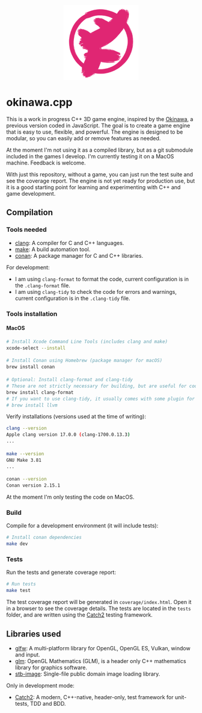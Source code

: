 <p align="center">
  <img width="200" alt="okinawa.cpp logo" src="/assets/okinawa_logo.png">
</p>

# okinawa.cpp

This is a work in progress C++ 3D game engine, inspired by the [Okinawa](https://github.com/okinawa-dev/okinawa.js), a previous version coded in JavaScript. The goal is to create a game engine that is easy to use, flexible, and powerful. The engine is designed to be modular, so you can easily add or remove features as needed.

At the moment I'm not using it as a compiled library, but as a git submodule included in the games I develop. I'm currently testing it on a MacOS machine. Feedback is welcome.

With just this repository, without a game, you can just run the test suite and see the coverage report. The engine is not yet ready for production use, but it is a good starting point for learning and experimenting with C++ and game development.

## Compilation

### Tools needed

- [clang](https://clang.llvm.org/): A compiler for C and C++ languages.
- [make](https://www.gnu.org/software/make/): A build automation tool.
- [conan](https://conan.io/): A package manager for C and C++ libraries.

For development:

- I am using `clang-format` to format the code, current configuration is in the `.clang-format` file. 
- I am using `clang-tidy` to check the code for errors and warnings, current configuration is in the `.clang-tidy` file.

### Tools installation

#### MacOS

```bash
# Install Xcode Command Line Tools (includes clang and make)
xcode-select --install

# Install Conan using Homebrew (package manager for macOS)
brew install conan

# Optional: Install clang-format and clang-tidy
# These are not strictly necessary for building, but are useful for code formatting and linting
brew install clang-format
# If you want to use clang-tidy, it usually comes with some plugin for your IDE, or included with llvm
# brew install llvm
```

Verify installations (versions used at the time of writing):

```bash
clang --version
Apple clang version 17.0.0 (clang-1700.0.13.3)
...

make --version
GNU Make 3.81
...

conan --version
Conan version 2.15.1
```

At the moment I'm only testing the code on MacOS.

### Build

Compile for a development environment (it will include tests):

```bash
# Install conan dependencies
make dev
```

### Tests

Run the tests and generate coverage report:

```bash
# Run tests
make test
```

The test coverage report will be generated in `coverage/index.html`. Open it in a browser to see the coverage details. The tests are located in the `tests` folder, and are written using the [Catch2](https://github.com/catchorg/Catch2) testing framework.

## Libraries used

- [glfw](https://github.com/glfw/glfw): A multi-platform library for OpenGL, OpenGL ES, Vulkan, window and input.
- [glm](https://github.com/g-truc/glm): OpenGL Mathematics (GLM), is a header only C++ mathematics library for graphics software.
- [stb-image](https://github.com/nothings/stb): Single-file public domain image loading library.

Only in development mode:

- [Catch2](https://github.com/catchorg/Catch2): A modern, C++-native, header-only, test framework for unit-tests, TDD and BDD.
